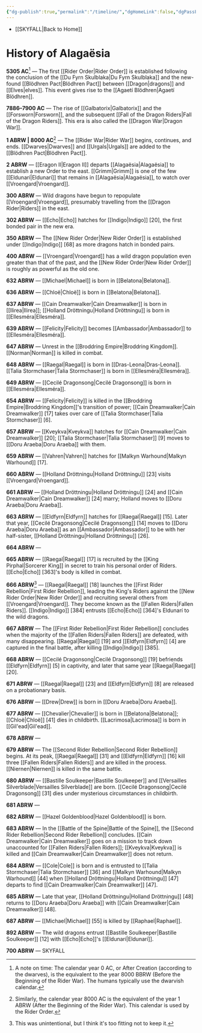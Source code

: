 ```yaml
---
{"dg-publish":true,"permalink":"/timeline/","dgHomeLink":false,"dgPassFrontmatter":false}
---
```


- [[SKYFALL|Back to Home]]

# History of Alagaësia
**5305 AC**[^1] — The first [[Rider Order|Rider Order]] is established following the conclusion of the [[Du Fyrn Skulblaka|Du Fyrn Skulblaka]] and the new-found [[Blödhren Pact|Blödhren Pact]] between [[Dragon|dragons]] and [[Elves|elves]]. This event gives rise to the [[Agaetí Blödhren|Agaetí Blödhren]]. 

**7886–7900 AC** — The rise of [[Galbatorix|Galbatorix]] and the [[Forsworn|Forsworn]], and the subsequent [[Fall of the Dragon Riders|Fall of the Dragon Riders]]. This era is also called the [[Dragon War|Dragon War]]. 

**1 ABRW | 8000 AC**[^2] — The [[Rider War|Rider War]] begins, continues, and ends. [[Dwarves|Dwarves]] and [[Urgals|Urgals]] are added to the [[Blödhren Pact|Blödhren Pact]].

**2 ABRW** — [[Eragon II|Eragon II]] departs [[Alagaësia|Alagaësia]] to establish a new Order to the east. [[Grimm|Grimm]] is one of the few [[Eldunarí|Eldunarí]] that remains in [[Alagaësia|Alagaësia]], to watch over [[Vroengard|Vroengard]]. 

**300 ABRW** — Wild dragons have begun to repopulate [[Vroengard|Vroengard]], presumably travelling from the [[Dragon Rider|Riders]] in the east. 

**302 ABRW** — [[Echo|Echo]] hatches for [[Indigo|Indigo]] [20], the first bonded pair in the new era. 

**350 ABRW** — The [[New Rider Order|New Rider Order]] is established under [[Indigo|Indigo]] [68] as more dragons hatch in bonded pairs.

**400 ABRW** — [[Vroengard|Vroengard]] has a wild dragon population even greater than that of the past, and the [[New Rider Order|New Rider Order]] is roughly as powerful as the old one. 

**632 ABRW** — [[Michael|Michael]] is born in [[Belatona|Belatona]]. 

**636 ABRW** — [[Chloë|Chloë]] is born in [[Belatona|Belatona]]. 

**637 ABRW** — [[Cain Dreamwalker|Cain Dreamwalker]] is born in [[Ilirea|Ilirea]]; [[Holland Dröttningu|Holland Dröttningu]] is born in [[Ellesméra|Ellesméra]].

**639 ABRW** — [[Felicity|Felicity]] becomes [[Ambassador|Ambassador]] to [[Ellesméra|Ellesméra]].

**647 ABRW** — Unrest in the [[Broddring Empire|Broddring Kingdom]]. [[Norman|Norman]] is killed in combat. 

**648 ABRW** — [[Raegal|Raegal]] is born in [[Dras-Leona|Dras-Leona]]. [[Talia Stormchaser|Talia Stormchaser]] is born in [[Ellesméra|Ellesméra]].

**649 ABRW** — [[Cecilé Dragonsong|Cecilé Dragonsong]] is born in [[Ellesméra|Ellesméra]]. 

**654 ABRW** — [[Felicity|Felicity]] is killed in the [[Broddring Empire|Broddring Kingdom]]'s transition of power; [[Cain Dreamwalker|Cain Dreamwalker]] [17] takes over care of [[Talia Stormchaser|Talia Stormchaser]] [6].

**657 ABRW** — [[Kveykva|Kveykva]] hatches for [[Cain Dreamwalker|Cain Dreamwalker]] [20]; [[Talia Stormchaser|Talia Stormchaser]] [9] moves to [[Doru Araeba|Doru Araeba]] with them.

**659 ABRW** — [[Vahren|Vahren]] hatches for [[Malkyn Warhound|Malkyn Warhound]] [17]. 

**660 ABRW** — [[Holland Dröttningu|Holland Dröttningu]] [23] visits [[Vroengard|Vroengard]]. 

**661 ABRW** — [[Holland Dröttningu|Holland Dröttningu]] [24] and [[Cain Dreamwalker|Cain Dreamwalker]] [24] marry; Holland moves to [[Doru Araeba|Doru Araeba]]. 

**663 ABRW** — [[Eldfyrn|Eldfyrn]] hatches for [[Raegal|Raegal]] [15]. Later that year, [[Cecilé Dragonsong|Cecilé Dragonsong]] [14] moves to [[Doru Araeba|Doru Araeba]] as an [[Ambassador|Ambassador]] to be with her half-sister, [[Holland Dröttningu|Holland Dröttningu]] [26]. 

**664 ABRW** — 

**665 ABRW** — [[Raegal|Raegal]] [17] is recruited by the [[King Pirphal|Sorcerer King]] in secret to train his personal order of Riders. [[Echo|Echo]] [363]'s body is killed in combat.

**666 ABRW**[^3] — [[Raegal|Raegal]] [18] launches the [[First Rider Rebellion|First Rider Rebellion]], leading the King's Riders against the [[New Rider Order|New Rider Order]] and recruiting several others from [[Vroengard|Vroengard]]. They become known as the [[Fallen Riders|Fallen Riders]]. [[Indigo|Indigo]] [384] entrusts [[Echo|Echo]] [364]'s Eldunarí to the wild dragons. 

**667 ABRW** — The [[First Rider Rebellion|First Rider Rebellion]] concludes when the majority of the [[Fallen Riders|Fallen Riders]] are defeated, with many disappearing. [[Raegal|Raegal]] [19] and [[Eldfyrn|Eldfyrn]] [4] are captured in the final battle, after killing [[Indigo|Indigo]] [385]. 

**668 ABRW** — [[Cecilé Dragonsong|Cecilé Dragonsong]] [19] befriends [[Eldfyrn|Eldfyrn]] [5] in captivity, and later that same year [[Raegal|Raegal]] [20].

**671 ABRW** — [[Raegal|Raegal]] [23] and [[Eldfyrn|Eldfyrn]] [8] are released on a probationary basis. 


**676 ABRW** — [[Drew|Drew]] is born in [[Doru Araeba|Doru Araeba]]. 

**677 ABRW** — [[Chevalier|Chevalier]] is born in [[Belatona|Belatona]]; [[Chloë|Chloë]] [41] dies in childbirth. [[Lacrimosa|Lacrimosa]] is born in [[Gil'ead|Gil'ead]]. 

**678 ABRW** — 

**679 ABRW** — The [[Second Rider Rebellion|Second Rider Rebellion]] begins. At its peak, [[Raegal|Raegal]] [31] and [[Eldfyrn|Eldfyrn]] [16] kill three [[Fallen Riders|Fallen Riders]] and are killed in the process. [[Niernen|Niernen]] is killed in the same battle. 

**680 ABRW** — [[Bastille Soulkeeper|Bastille Soulkeeper]] and [[Versailles Silverblade|Versailles Silverblade]] are born. [[Cecilé Dragonsong|Cecilé Dragonsong]] [31] dies under mysterious circumstances in childbirth. 

**681 ABRW** — 

**682 ABRW** — [[Hazel Goldenblood|Hazel Goldenblood]] is born. 

**683 ABRW** — In the [[Battle of the Spine|Battle of the Spine]], the [[Second Rider Rebellion|Second Rider Rebellion]] concludes. [[Cain Dreamwalker|Cain Dreamwalker]] goes on a mission to track down unaccounted for [[Fallen Riders|Fallen Riders]]; [[Kveykva|Kveykva]] is killed and [[Cain Dreamwalker|Cain Dreamwalker]] does not return.

**684 ABRW** — [[Cole|Cole]] is born and is entrusted to [[Talia Stormchaser|Talia Stormchaser]] [36] and [[Malkyn Warhound|Malkyn Warhound]] [44] when [[Holland Dröttningu|Holland Dröttningu]] [47] departs to find [[Cain Dreamwalker|Cain Dreamwalker]] [47]. 

**685 ABRW** — Late that year, [[Holland Dröttningu|Holland Dröttningu]] [48] returns to [[Doru Araeba|Doru Araeba]] with [[Cain Dreamwalker|Cain Dreamwalker]] [48].

**687 ABRW** — [[Michael|Michael]] [55] is killed by [[Raphael|Raphael]]. 


**892 ABRW** — The wild dragons entrust [[Bastille Soulkeeper|Bastille Soulkeeper]] [12] with [[Echo|Echo]]'s [[Eldunarí|Eldunarí]]. 

**700 ABRW** — SKYFALL

[^1]: A note on time: The calendar year 0 AC, or After Creation (according to the dwarves), is the equivalent to the year 8000 BBRW (Before the Beginning of the Rider War). The humans typically use the dwarvish calendar. 
[^2]: Similarly, the calendar year 8000 AC is the equivalent of the year 1 ABRW (After the Beginning of the Rider War). This calendar is used by the Rider Order.
[^3]: This was unintentional, but I think it's too fitting not to keep it. 